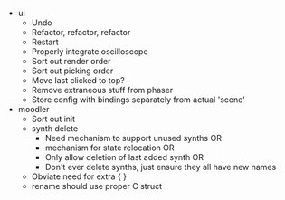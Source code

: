 * ui
    * Undo
    * Refactor, refactor, refactor
    * Restart
    * Properly integrate oscilloscope
    * Sort out render order
    * Sort out picking order
    * Move last clicked to top?
    * Remove extraneous stuff from phaser
    * Store config with bindings separately from actual 'scene'
* moodler
    * Sort out init
    * synth delete
        * Need mechanism to support unused synths OR
        * mechanism for state relocation OR
        * Only allow deletion of last added synth OR
        * Don't ever delete synths, just ensure they all have new names
    * Obviate need for extra { }
    * rename should use proper C struct
